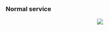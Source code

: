 <h3>Normal service</h3>
<div align="center">
  <img height="auto" src="https://i.ibb.co.com/Y7cynTrs/image.png"  />
</div>